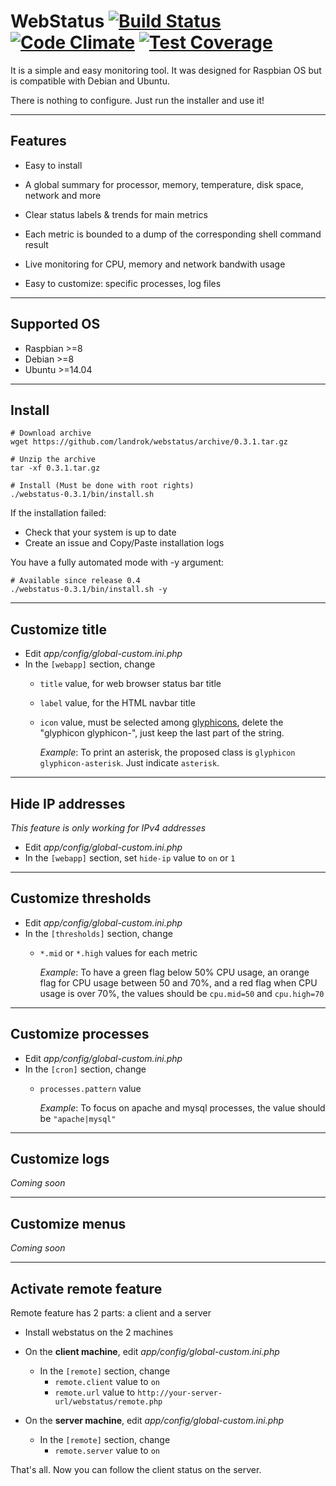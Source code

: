 # WebStatus [![Build Status](https://travis-ci.org/landrok/webstatus.png)](https://travis-ci.org/landrok/webstatus) [![Code Climate](https://codeclimate.com/github/landrok/webstatus/badges/gpa.svg)](https://codeclimate.com/github/landrok/webstatus) [![Test Coverage](https://codeclimate.com/github/landrok/webstatus/badges/coverage.svg)](https://codeclimate.com/github/landrok/webstatus/coverage)

It is a simple and easy monitoring tool. It was designed for 
Raspbian OS but is compatible with Debian and Ubuntu.

There is nothing to configure. Just run the installer and use it!

[//]: # "[Demo](http://example.com/webstatus/)"

________________________________________________________________________

## Features

- Easy to install

- A global summary for processor, memory, temperature, disk space, 
  network and more

- Clear status labels & trends for main metrics

- Each metric is bounded to a dump of the corresponding shell command 
  result

- Live monitoring for CPU, memory and network bandwith usage

- Easy to customize: specific processes, log files

________________________________________________________________________

## Supported OS

* Raspbian  >=8
* Debian    >=8
* Ubuntu    >=14.04

________________________________________________________________________

## Install

```shell
# Download archive
wget https://github.com/landrok/webstatus/archive/0.3.1.tar.gz

# Unzip the archive
tar -xf 0.3.1.tar.gz

# Install (Must be done with root rights)
./webstatus-0.3.1/bin/install.sh

```

If the installation failed:

- Check that your system is up to date
- Create an issue and Copy/Paste installation logs

You have a fully automated mode with -y argument:

```shell
# Available since release 0.4
./webstatus-0.3.1/bin/install.sh -y
```
________________________________________________________________________

## Customize title

- Edit _app/config/global-custom.ini.php_
- In the `[webapp]` section, change 
  - `title` value, for web browser status bar title
  - `label` value, for the HTML navbar title
  - `icon` value, must be selected among 
    [glyphicons](http://getbootstrap.com/components/), delete the
    "glyphicon glyphicon-", just keep the last part of the string.
    
    _Example_: To print an asterisk, the proposed class is 
    `glyphicon glyphicon-asterisk`. Just indicate `asterisk`.

________________________________________________________________________

## Hide IP addresses

_This feature is only working for IPv4 addresses_

- Edit _app/config/global-custom.ini.php_
- In the `[webapp]` section, set `hide-ip` value to `on` or `1`

________________________________________________________________________

## Customize thresholds

- Edit _app/config/global-custom.ini.php_
- In the `[thresholds]` section, change 
  - `*.mid` or `*.high` values for each metric
  
    _Example_: To have a green flag below 50% CPU usage, an orange flag
    for CPU usage between 50 and 70%, and a red flag when CPU usage is 
    over 70%, the values should be `cpu.mid=50` and `cpu.high=70`

________________________________________________________________________

## Customize processes

- Edit _app/config/global-custom.ini.php_
- In the `[cron]` section, change 
  - `processes.pattern` value
  
    _Example_: To focus on apache and mysql processes, the value should 
    be `"apache|mysql"`

________________________________________________________________________

## Customize logs

_Coming soon_

________________________________________________________________________

## Customize menus

_Coming soon_

________________________________________________________________________

## Activate remote feature

Remote feature has 2 parts: a client and a server

- Install webstatus on the 2 machines
- On the **client machine**, edit _app/config/global-custom.ini.php_
  
  - In the `[remote]` section, change
    - `remote.client` value to `on`
    - `remote.url` value to `http://your-server-url/webstatus/remote.php`

- On the **server machine**, edit _app/config/global-custom.ini.php_
  - In the `[remote]` section, change 
    - `remote.server` value to `on`

That's all. Now you can follow the client status on the server.
